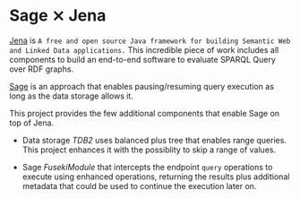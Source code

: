 # Sage ⨯ Jena

[Jena](https://jena.apache.org/) is `A free and open source Java
framework for building Semantic Web and Linked Data applications.`
This incredible piece of work includes all components to build an
end-to-end software to evaluate SPARQL Query over RDF graphs. 

[Sage](http://sage.univ-nantes.fr/) is an approach that enables
pausing/resuming query execution as long as the data storage allows
it.

This project provides the few additional components that enable Sage
on top of Jena. 

- Data storage *TDB2* uses balanced plus tree that enables range
  queries. This project enhances it with the possiblity to skip a
  range of values. 

- Sage *FusekiModule* that intercepts the endpoint `query` operations
  to execute using enhanced operations, returning the results plus
  additional metadata that could be used to continue the execution
  later on.

  

